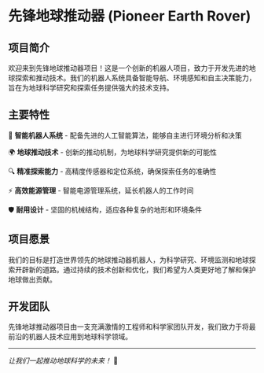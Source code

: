 # 先锋地球推动器 (Pioneer Earth Rover)

## 项目简介

欢迎来到先锋地球推动器项目！这是一个创新的机器人项目，致力于开发先进的地球探索和推动技术。我们的机器人系统具备智能导航、环境感知和自主决策能力，旨在为地球科学研究和探索任务提供强大的技术支持。

## 主要特性

🤖 **智能机器人系统** - 配备先进的人工智能算法，能够自主进行环境分析和决策

🌍 **地球推动技术** - 创新的推动机制，为地球科学研究提供新的可能性

🔍 **精准探索能力** - 高精度传感器和定位系统，确保探索任务的准确性

⚡ **高效能源管理** - 智能电源管理系统，延长机器人的工作时间

🛡️ **耐用设计** - 坚固的机械结构，适应各种复杂的地形和环境条件

## 项目愿景

我们的目标是打造世界领先的地球推动器机器人，为科学研究、环境监测和地球探索开辟新的道路。通过持续的技术创新和优化，我们希望为人类更好地了解和保护地球做出贡献。

## 开发团队

先锋地球推动器项目由一支充满激情的工程师和科学家团队开发，我们致力于将最前沿的机器人技术应用到地球科学领域。

---

*让我们一起推动地球科学的未来！* 🚀